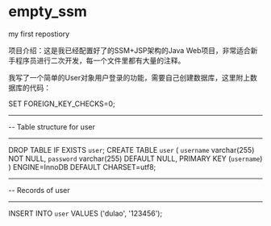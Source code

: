# empty_ssm
my first repostiory

项目介绍：这是我已经配置好了的SSM+JSP架构的Java Web项目，非常适合新手程序员进行二次开发，每一个文件里都有大量的注释。


我写了一个简单的User对象用户登录的功能，需要自己创建数据库，这里附上数据库的代码：

SET FOREIGN_KEY_CHECKS=0;

-- ----------------------------
-- Table structure for user
-- ----------------------------
DROP TABLE IF EXISTS `user`;
CREATE TABLE `user` (
  `username` varchar(255) NOT NULL,
  `password` varchar(255) DEFAULT NULL,
  PRIMARY KEY (`username`)
) ENGINE=InnoDB DEFAULT CHARSET=utf8;

-- ----------------------------
-- Records of user
-- ----------------------------
INSERT INTO `user` VALUES ('dulao', '123456');
